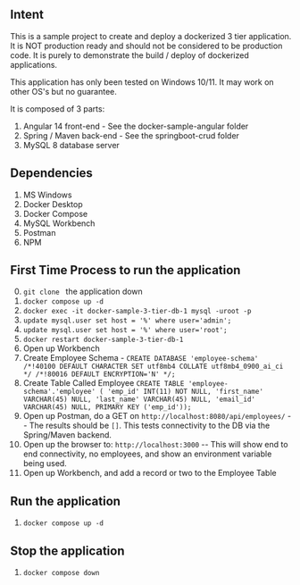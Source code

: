 ## Intent

This is a sample project to create and deploy a dockerized 3 tier application.  It is NOT production ready and should not be considered to be production code. It is purely to demonstrate the build / deploy of dockerized applications.  

This application has only been tested on Windows 10/11.  It may work on other OS's but no guarantee.  

It is composed of 3 parts:

1. Angular 14 front-end - See the docker-sample-angular folder
2. Spring / Maven back-end - See the springboot-crud folder
3. MySQL 8 database server

## Dependencies

1. MS Windows
2. Docker Desktop
2. Docker Compose
3. MySQL Workbench
4. Postman
5. NPM

## First Time Process to run the application

0. `git clone ` the application down
1. `docker compose up -d`
2. `docker exec -it docker-sample-3-tier-db-1 mysql -uroot -p`
3. `update mysql.user set host = '%' where user='admin';`
4. `update mysql.user set host = '%' where user='root';`
5. `docker restart docker-sample-3-tier-db-1`
5. Open up Workbench
6. Create Employee Schema - `CREATE DATABASE 'employee-schema' /*!40100 DEFAULT CHARACTER SET utf8mb4 COLLATE utf8mb4_0900_ai_ci */ /*!80016 DEFAULT ENCRYPTION='N' */;`
6. Create Table Called Employee 
`CREATE TABLE 'employee-schema'.'employee' (
  'emp_id' INT(11) NOT NULL,
  'first_name' VARCHAR(45) NULL,
  'last_name' VARCHAR(45) NULL,
  'email_id' VARCHAR(45) NULL,
  PRIMARY KEY ('emp_id'));
`
7. Open up Postman, do a GET on `http://localhost:8080/api/employees/` -- The results should be `[]`.  This tests connectivity to the DB via the Spring/Maven backend.
8. Open up the browser to:  `http://localhost:3000` -- This will show end to end connectivity, no employees, and show an environment variable being used.  
9. Open up Workbench, and add a record or two to the Employee Table

## Run the application

1. `docker compose up -d`

## Stop the application

1. `docker compose down`